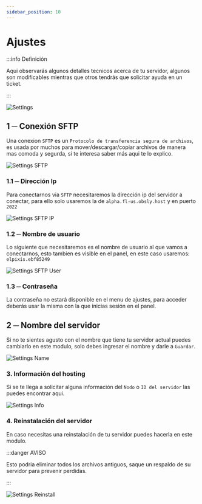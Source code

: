 ```yaml
---
sidebar_position: 10
---
```


# Ajustes
:::info Definición

Aqui observarás algunos detalles tecnicos acerca de tu servidor, algunos son modificables mientras que otros tendrás que solicitar ayuda en un ticket.

:::

![Settings](/img/settings.png)

## 1 ─ Conexión SFTP
Una conexion `SFTP` es un `Protocolo de transferencia segura de archivos`, es usada por muchos para mover/descargar/copiar archivos de manera mas comoda y segurda, si te interesa saber más aqui te lo explico.

![Settings SFTP](/img/settings_sftp.png)


### 1.1 ─  Dirección Ip
Para conectarnos via `SFTP` necesitaremos la dirección ip del servidor a conectar, para ello solo usaremos la de `alpha.fl-us.obsly.host` y en puerto `2022`

![Settings SFTP IP](/img/settings_sftp_ip.png)

### 1.2 ─  Nombre de usuario
Lo siguiente que necesitaremos es el nombre de usuario al que vamos a conectarnos, esto tambien es visible en el panel, en este caso usaremos: `elpixis.ebf85249`

![Settings SFTP User](/img/settings_sftp_user.png)

### 1.3 ─  Contraseña
La contraseña no estará disponible en el menu de ajustes, para acceder deberás usar la misma con la que inicias sesión en el panel.

## 2 ─ Nombre del servidor
Si no te sientes agusto con el nombre que tiene tu servidor actual puedes cambiarlo en este modulo, solo debes ingresar el nombre y darle a `Guardar`.

![Settings Name](/img/settings_name.png)

### 3. Información del hosting
Si se te llega a solicitar alguna información del `Nodo` o `ID del servidor` las puedes encontrar aqui.

![Settings Info](/img/settings_info.png)

### 4. Reinstalación del servidor
En caso necesitas una reinstalación de tu servidor puedes hacerla en este modulo.

:::danger AVISO

Esto podria eliminar todos los archivos antiguos, saque un respaldo de su servidor para prevenir perdidas.

:::

![Settings Reinstall](/img/settings_reinstall.png)